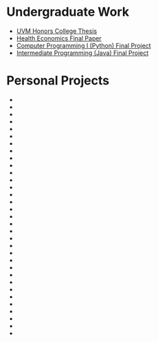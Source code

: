 # Undergraduate Work

- [UVM Honors College Thesis](hcol-thesis.html)
- [Health Economics Final Paper](econ-4850-final-paper.html)
- [Computer Programming I (Python) Final Project](cs-021-final-project.html)
- [Intermediate Programming (Java) Final Project](cs-110-final-project.html)

# Personal Projects
-
-
-
-
-
-
-
-
-
-
-
-
-
-
-
-
-
-
-
-
-
-
-
-
-
-
-
-
-
-
-
-
-
